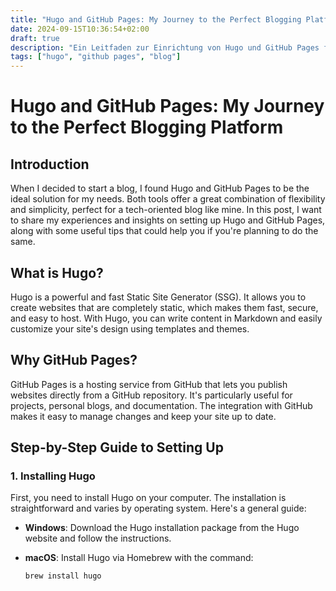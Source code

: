 ```yaml
---
title: "Hugo and GitHub Pages: My Journey to the Perfect Blogging Platform"
date: 2024-09-15T10:36:54+02:00
draft: true
description: "Ein Leitfaden zur Einrichtung von Hugo und GitHub Pages für einen Blog."
tags: ["hugo", "github pages", "blog"]
---
```


# Hugo and GitHub Pages: My Journey to the Perfect Blogging Platform

## Introduction

When I decided to start a blog, I found Hugo and GitHub Pages to be the ideal solution for my needs. Both tools offer a great combination of flexibility and simplicity, perfect for a tech-oriented blog like mine. In this post, I want to share my experiences and insights on setting up Hugo and GitHub Pages, along with some useful tips that could help you if you're planning to do the same.

## What is Hugo?

Hugo is a powerful and fast Static Site Generator (SSG). It allows you to create websites that are completely static, which makes them fast, secure, and easy to host. With Hugo, you can write content in Markdown and easily customize your site's design using templates and themes.

## Why GitHub Pages?

GitHub Pages is a hosting service from GitHub that lets you publish websites directly from a GitHub repository. It's particularly useful for projects, personal blogs, and documentation. The integration with GitHub makes it easy to manage changes and keep your site up to date.

## Step-by-Step Guide to Setting Up

### 1. Installing Hugo

First, you need to install Hugo on your computer. The installation is straightforward and varies by operating system. Here's a general guide:

- **Windows**: Download the Hugo installation package from the Hugo website and follow the instructions.
- **macOS**: Install Hugo via Homebrew with the command:
  
  ```bash
  brew install hugo
